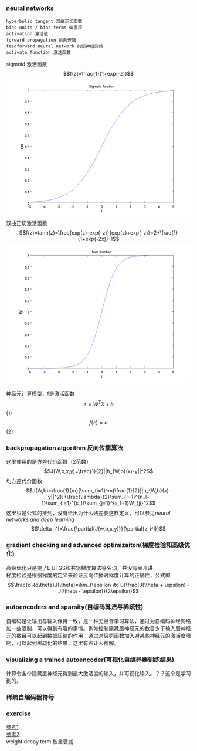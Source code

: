 ### neural networks
```
hyperbolic tangent 双曲正切函数  
bias units / bias terms 偏置项  
activation 激活值  
forward propagation 前向传播  
feedforward neural network 前馈神经网络  
activate function 激活函数  
```
sigmoid 激活函数
$$f(z)=\frac{1}{1+exp(-z)}$$
![sigmoid function](../image/ufldl/Sigmoid_Function.png)  
双曲正切激活函数
$$f(z)=tanh(z)=\frac{exp(z)-exp(-z)}{exp(z)+exp(-z)}=2*\frac{1}{1+exp(-2x)}-1$$
![tanh function](../image/ufldl/Tanh_Function.png)

神经元计算模型，f是激活函数
$$z=W^{T}X+b$$(1)
$$f(z) = a$$(2) 

### backpropagation algorithm 反向传播算法
这里使用的是方差代价函数（2范数）
$$J(W,b,x,y)=\frac{1}{2}||h_{W,b}(x)-y||^2$$
均方差代价函数
$$J(W,b)=\frac{1}{m}[\sum_{i=1}^m(\frac{1}{2}||h_{W,b}(x)-y||^2)]+\frac{\lambda}{2}\sum_{l=1}^{n_l-1}\sum_{i=1}^{s_l}\sum_{j=1}^{s_l+1}W_{ji}^2$$
这里只是公式的推到，没有给出为什么残差要这样定义，可以参见*neural networks and deep learning*
$$\delta_i^l=\frac{\partial{J(w,b,x,y)}}{\partial{z_i^l}}$$

### gradient checking and advanced optimizaiton(梯度检验和高级优化)
高级优化只是提了L-BFGS和共轭梯度算法等名词，并没有展开讲  
梯度检验是根据梯度的定义来验证反向传播时梯度计算的正确性，公式即  
$$\frac{d}{d\theta}J(\theta)=\lim_{\epsilon \to 0}\frac{J(\theta + \epsilon) - J(\theta - \epsilon)}{2\epsilon}$$
### autoencoders and sparsity(自编码算法与稀疏性)
自编码是让输出与输入保持一致，是一种无监督学习算法，通过为自编码神经网络加一些限制，可以得到有趣的事情。例如控制隐藏层神经元的数目少于输入层神经元的数目可以起到数据压缩的作用；通过对惩罚函数加入对某些神经元的激活度限制，可以起到稀疏化的结果，这里有点让人费解。
### visualizing a trained autoencoder(可视化自编码器训练结果)
计算令各个隐藏层神经元得到最大激活度的输入，并可视化输入。？？这个是学习到的。
### 稀疏自编码器符号
### exercise 
[参考1](http://blog.csdn.net/dinosoft/article/details/50103503)  
[参考2](http://www.cnblogs.com/hrlnw/archive/2013/06/08/3127162.html)  
weight decay term 权重衰减  



